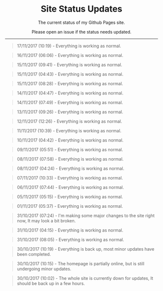 <h1 align="center"> Site Status Updates </h1>
<p align="center"> The current status of my Github Pages site. </p>
<p align="center"> Please open an issue if the status needs updated. </p>

----

> 17/11/2017 (10:19) - Everything is working as normal.

> 16/11/2017 (06:06) - Everything is working as normal.

> 15/11/2017 (09:41) - Everything is working as normal.

> 15/11/2017 (04:43) - Everything is working as normal.

> 15/11/2017 (08:28) - Everything is working as normal.

> 14/11/2017 (04:47) - Everything is working as normal.

> 14/11/2017 (07:49) - Everything is working as normal.

> 13/11/2017 (09:26) - Everything is working as normal.

> 12/11/2017 (12:26) - Everything is working as normal.

> 11/11/2017 (10:39) - Everything is working as normal.

> 10/11/2017 (04:42) - Everything is working as normal.

> 09/11/2017 (05:51) - Everything is working as normal.

> 08/11/2017 (07:58) - Everything is working as normal.

> 08/11/2017 (04:24) - Everything is working as normal.

> 07/11/2017 (10:33) - Everything is working as normal.

> 06/11/2017 (07:44) - Everything is working as normal.

> 05/11/2017 (05:15) - Everything is working as normal.

> 01/11/2017 (05:37) - Everything is working as normal.

> 31/10/2017 (07:24) - I'm making some major changes to the site right now, It may look a bit broken.

> 31/10/2017 (04:15) - Everything is working as normal.

> 31/10/2017 (08:05) - Everything is working as normal.

> 30/10/2017 (10:19) - Everything is back up, most minor updates have been completed.

> 30/10/2017 (10:15) - The homepage is partially online, but is still undergoing minor updates.

> 30/10/2017 (10:02) - The whole site is currently down for updates, It should be back up in a few hours.
